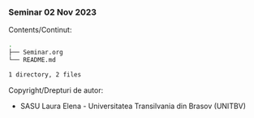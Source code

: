 ### Seminar 02 Nov 2023

Contents/Continut: 

```sh
.
├── Seminar.org
└── README.md

1 directory, 2 files

```

Copyright/Drepturi de autor:
* SASU Laura Elena - Universitatea Transilvania din Brasov (UNITBV)
